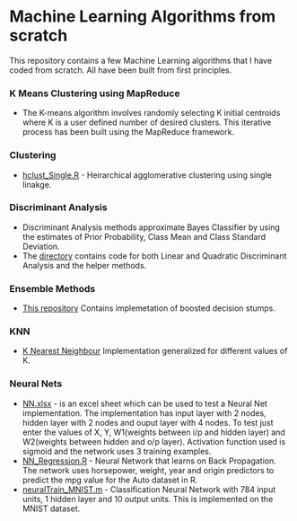 # Machine Learning Algorithms from scratch

This repository contains a few Machine Learning algorithms that I have coded from scratch.
All have been built from first principles.

### K Means Clustering using MapReduce
 - The K-means algorithm involves randomly selecting K initial centroids where K is a user defined number of desired clusters. This iterative process has been built using the MapReduce framework. 

### Clustering

  - [hclust_Single.R](https://github.com/singhsimran39/MLFromScratch/blob/master/Clustering/hclust_Single.R) - Heirarchical agglomerative clustering using single linakge.

### Discriminant Analysis
 - Discriminant Analysis methods approximate Bayes Classifier by using the estimates of Prior Probability, Class Mean and Class Standard Deviation.
 - The [directory](https://github.com/singhsimran39/MLFromScratch/tree/master/DiscriminantAnalysis) contains code for both Linear and Quadratic Discriminant Analysis and the helper methods.

### Ensemble Methods
- [This repository](https://github.com/singhsimran39/MLFromScratch/tree/master/EnsembleMethods) Contains implemetation of boosted decision stumps.

### KNN
- [K Nearest Neighbour](https://github.com/singhsimran39/MLFromScratch/tree/master/KNN) Implementation generalized for different values of K. 

### Neural Nets
-  [NN.xlsx](https://github.com/singhsimran39/MLFromScratch/blob/master/NeuralNetworks/NN.xlsx) - is an excel sheet which can be used to test a Neural Net implementation. The implementation has input layer with 2 nodes, hidden layer with 2 nodes and ouput layer with 4 nodes. To test just enter the values of X, Y, W1(weights between i/p and hidden layer) and W2(weights between hidden and o/p layer). Activation function used is sigmoid and the network uses 3 training examples.
-  [NN_Regression.R](https://github.com/singhsimran39/MLFromScratch/blob/master/NeuralNetworks/NN_Regression.R) - Neural Network that learns on Back Propagation. The network uses horsepower, weight, year and origin predictors to predict the mpg value for the Auto dataset in R.
-  [neuralTrain_MNIST.m](https://github.com/singhsimran39/MLFromScratch/blob/master/NeuralNetworks/MNIST.m) - Classification Neural Network with 784 input units, 1 hidden layer and 10 output units. This is implemented on the MNIST dataset.